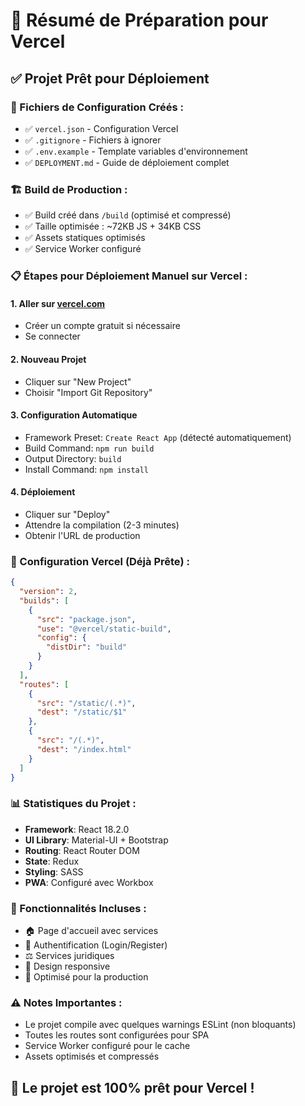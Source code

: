 # 🚀 Résumé de Préparation pour Vercel

## ✅ Projet Prêt pour Déploiement

### 📁 Fichiers de Configuration Créés :
- ✅ `vercel.json` - Configuration Vercel
- ✅ `.gitignore` - Fichiers à ignorer
- ✅ `.env.example` - Template variables d'environnement
- ✅ `DEPLOYMENT.md` - Guide de déploiement complet

### 🏗️ Build de Production :
- ✅ Build créé dans `/build` (optimisé et compressé)
- ✅ Taille optimisée : ~72KB JS + 34KB CSS
- ✅ Assets statiques optimisés
- ✅ Service Worker configuré

### 📋 Étapes pour Déploiement Manuel sur Vercel :

#### 1. **Aller sur [vercel.com](https://vercel.com)**
   - Créer un compte gratuit si nécessaire
   - Se connecter

#### 2. **Nouveau Projet**
   - Cliquer sur "New Project"
   - Choisir "Import Git Repository"

#### 3. **Configuration Automatique**
   - Framework Preset: `Create React App` (détecté automatiquement)
   - Build Command: `npm run build`
   - Output Directory: `build`
   - Install Command: `npm install`

#### 4. **Déploiement**
   - Cliquer sur "Deploy"
   - Attendre la compilation (2-3 minutes)
   - Obtenir l'URL de production

### 🔧 Configuration Vercel (Déjà Prête) :

```json
{
  "version": 2,
  "builds": [
    {
      "src": "package.json",
      "use": "@vercel/static-build",
      "config": {
        "distDir": "build"
      }
    }
  ],
  "routes": [
    {
      "src": "/static/(.*)",
      "dest": "/static/$1"
    },
    {
      "src": "/(.*)",
      "dest": "/index.html"
    }
  ]
}
```

### 📊 Statistiques du Projet :
- **Framework**: React 18.2.0
- **UI Library**: Material-UI + Bootstrap
- **Routing**: React Router DOM
- **State**: Redux
- **Styling**: SASS
- **PWA**: Configuré avec Workbox

### 🎯 Fonctionnalités Incluses :
- 🏠 Page d'accueil avec services
- 🔐 Authentification (Login/Register)
- ⚖️ Services juridiques
- 📱 Design responsive
- 🚀 Optimisé pour la production

### ⚠️ Notes Importantes :
- Le projet compile avec quelques warnings ESLint (non bloquants)
- Toutes les routes sont configurées pour SPA
- Service Worker configuré pour le cache
- Assets optimisés et compressés

## 🎉 Le projet est 100% prêt pour Vercel !
